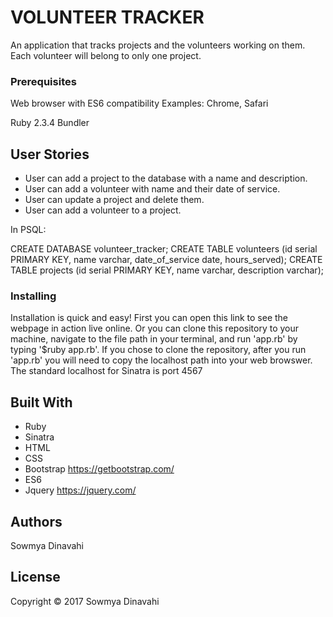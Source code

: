 # VOLUNTEER TRACKER

 An application that tracks projects and the volunteers working on them. Each volunteer will belong to only one project.

### Prerequisites

Web browser with ES6 compatibility
Examples: Chrome, Safari

Ruby 2.3.4
Bundler

## User Stories

* User can add a project to the database with a name and description.
* User can add a volunteer with name and their date of service.
* User can update a project and delete them.
* User can add a volunteer to a project.

In PSQL:

CREATE DATABASE volunteer_tracker;
CREATE TABLE volunteers (id serial PRIMARY KEY, name varchar, date_of_service date, hours_served);
CREATE TABLE projects (id serial PRIMARY KEY, name varchar, description varchar);

### Installing

Installation is quick and easy! First you can open this link  to see the webpage in action live online. Or you can clone this repository to your machine, navigate to the file path in your terminal, and run 'app.rb' by typing '$ruby app.rb'. If you chose to clone the repository, after you run 'app.rb' you will need to copy the localhost path into your web browswer. The standard localhost for Sinatra is port 4567

## Built With

* Ruby
* Sinatra
* HTML
* CSS
* Bootstrap https://getbootstrap.com/
* ES6
* Jquery https://jquery.com/



## Authors

Sowmya Dinavahi

## License

Copyright © 2017 Sowmya Dinavahi
